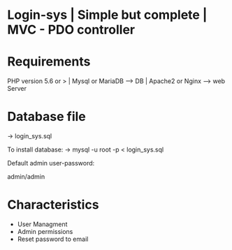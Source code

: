 # Login-sys | Simple but complete | MVC - PDO controller

# Requirements

PHP version 5.6 or > |
Mysql or MariaDB --> DB |
Apache2 or Nginx --> web Server

# Database file 

-> login_sys.sql

To install database:
 -> mysql -u root -p < login_sys.sql

Default admin user-password:

admin/admin

# Characteristics


- User Managment
- Admin permissions
- Reset password to email 
